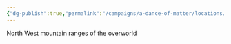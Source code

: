 ```yaml
---
{"dg-publish":true,"permalink":"/campaigns/a-dance-of-matter/locations/winterhaven/","dgPassFrontmatter":true}
---
```


North West mountain ranges of the overworld
